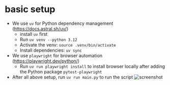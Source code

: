 # basic setup
- We use `uv` for Python dependency management (https://docs.astral.sh/uv/)
    - install `uv` first
    - Run `uv venv --python 3.12`
    - Activate the venv: `source .venv/bin/activate`
    - Install dependencies: `uv sync`
- We use `playwright` for browser automation (https://playwright.dev/python/)
    - Run `uv run playwright install` to install browser locally after adding the Python package `pytest-playwright`
- After all above setup, run `uv run main.py` to run the script
    ![screenshot](screenshot.png)